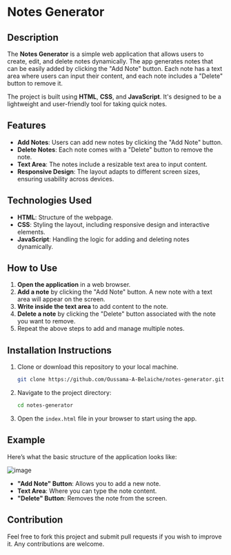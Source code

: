 
# Notes Generator

## Description
The **Notes Generator** is a simple web application that allows users to create, edit, and delete notes dynamically. The app generates notes that can be easily added by clicking the "Add Note" button. Each note has a text area where users can input their content, and each note includes a "Delete" button to remove it.

The project is built using **HTML**, **CSS**, and **JavaScript**. It's designed to be a lightweight and user-friendly tool for taking quick notes.

## Features
- **Add Notes**: Users can add new notes by clicking the "Add Note" button.
- **Delete Notes**: Each note comes with a "Delete" button to remove the note.
- **Text Area**: The notes include a resizable text area to input content.
- **Responsive Design**: The layout adapts to different screen sizes, ensuring usability across devices.
  
## Technologies Used
- **HTML**: Structure of the webpage.
- **CSS**: Styling the layout, including responsive design and interactive elements.
- **JavaScript**: Handling the logic for adding and deleting notes dynamically.

## How to Use
1. **Open the application** in a web browser.
2. **Add a note** by clicking the "Add Note" button. A new note with a text area will appear on the screen.
3. **Write inside the text area** to add content to the note.
4. **Delete a note** by clicking the "Delete" button associated with the note you want to remove.
5. Repeat the above steps to add and manage multiple notes.

## Installation Instructions
1. Clone or download this repository to your local machine.
   ```bash
   git clone https://github.com/Oussama-A-Belaiche/notes-generator.git
   ```
2. Navigate to the project directory:
   ```bash
   cd notes-generator
   ```
3. Open the `index.html` file in your browser to start using the app.

## Example
Here’s what the basic structure of the application looks like:

![image](https://github.com/user-attachments/assets/5d7262cd-f6ac-4760-96ff-e18aed21bd3f)

- **"Add Note" Button**: Allows you to add a new note.
- **Text Area**: Where you can type the note content.
- **"Delete" Button**: Removes the note from the screen.

## Contribution
Feel free to fork this project and submit pull requests if you wish to improve it. Any contributions are welcome.

